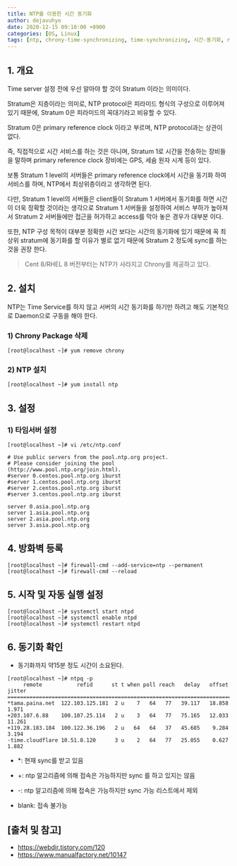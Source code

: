```yaml
--- 
title: NTP를 이용한 시간 동기화
author: dejavuhyo
date: 2020-12-15 09:10:00 +0900
categories: [OS, Linux]
tags: [ntp, chrony-time-synchronizing, time-synchronizing, 시간-동기화, ntp-시간-동기화]
---
```


## 1. 개요
Time server 설정 전에 우선 알아야 할 것이 Stratum 이라는 의미이다.

Stratum은 지층이라는 의미로, NTP protocol은 피라미드 형식의 구성으로 이루어져 있기 때문에, Stratum 0은 피라미드의 꼭대기라고 비유할 수 있다.

Stratum 0은 primary reference clock 이라고 부르며, NTP protocol과는 상관이 없다.

즉, 직접적으로 시간 서비스를 하는 것은 아니며, Stratum 1로 시간을 전송하는 장비들을 말하며 primary reference clock 장비에는 GPS, 세슘 원자 시계 등이 있다.

보통 Stratum 1 level의 서버들은 primary reference clock에서 시간을 동기화 하여 서비스를 하며, NTP에서 최상위층이라고 생각하면 된다.

다만, Stratum 1 level의 서버들은 client들이 Stratum 1 서버에서 동기화를 하면 시간이 더욱 정확할 것이라는 생각으로 Stratum 1 서버들을 설정하여 서비스 부하가 높아져서 Stratum 2 서버들에만 접근을 허가하고 access를 막아 놓은 경우가 대부분 이다.

또한, NTP 구성 목적이 대부분 정확한 시간 보다는 시간의 동기화에 있기 때문에 꼭 최상위 stratum에 동기화를 할 이유가 별로 없기 때문에 Stratum 2 정도에 sync를 하는 것을 권장 한다.

> Cent 8/RHEL 8 버전부터는 NTP가 사라지고 Chrony를 제공하고 있다.

## 2. 설치
NTP는 Time Service를 하지 않고 서버의 시간 동기화를 하기만 하려고 해도 기본적으로 Daemon으로 구동을 해야 한다.

### 1) Chrony Package 삭제

```shell
[root@localhost ~]# yum remove chrony
```

### 2) NTP 설치

```shell
[root@localhost ~]# yum install ntp
```

## 3. 설정

### 1) 타임서버 설정

```shell
[root@localhost ~]# vi /etc/ntp.conf
```

```text
# Use public servers from the pool.ntp.org project.
# Please consider joining the pool (http://www.pool.ntp.org/join.html).
#server 0.centos.pool.ntp.org iburst
#server 1.centos.pool.ntp.org iburst
#server 2.centos.pool.ntp.org iburst
#server 3.centos.pool.ntp.org iburst

server 0.asia.pool.ntp.org
server 1.asia.pool.ntp.org
server 2.asia.pool.ntp.org
server 3.asia.pool.ntp.org
```

## 4. 방화벽 등록

```shell
[root@localhost ~]# firewall-cmd --add-service=ntp --permanent
[root@localhost ~]# firewall-cmd --reload
```

## 5. 시작 및 자동 실행 설정

```shell
[root@localhost ~]# systemctl start ntpd
[root@localhost ~]# systemctl enable ntpd
[root@localhost ~]# systemctl restart ntpd
```

## 6. 동기화 확인

* 동기화까지 약15분 정도 시간이 소요된다.

```shell
[root@localhost ~]# ntpq -p
     remote           refid      st t when poll reach   delay   offset  jitter
==============================================================================
*tama.paina.net  122.103.125.181  2 u    7   64   77   39.117   18.858   1.971
+203.107.6.88    100.107.25.114   2 u    3   64   77   75.165   12.033  11.261
+119.28.183.184  100.122.36.196   2 u   64   64   37   45.685    9.284   3.194
-time.cloudflare 10.51.8.120      3 u    2   64   77   25.055    0.627   1.882
```

* *: 현재 sync를 받고 있음

* +: ntp 알고리즘에 의해 접속은 가능하지만 sync 를 하고 있지는 않음

* -: ntp 알고리즘에 의해 접속은 가능하지만 sync 가능 리스트에서 제외

* blank: 접속 불가능

## [출처 및 참고]
* <https://webdir.tistory.com/120>
* <https://www.manualfactory.net/10147>
